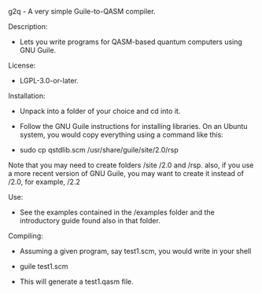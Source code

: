 g2q - A very simple Guile-to-QASM compiler.

Description:
- Lets you write programs for QASM-based quantum computers using GNU Guile.


License:
- LGPL-3.0-or-later.


Installation:
- Unpack into a folder of your choice and cd into it.

- Follow the GNU Guile instructions for installing libraries. On an Ubuntu
system, you would copy everything using a command like this:

- sudo cp qstdlib.scm /usr/share/guile/site/2.0/rsp

Note that you may need to create folders /site /2.0 and /rsp. also, if you use
a more recent version of GNU Guile, you may want to create it instead of /2.0,
for example, /2.2


Use:
- See the examples contained in the /examples folder and the introductory guide
found also in that folder.


Compiling:
- Assuming a given program, say test1.scm, you would write in your shell

- guile test1.scm

- This will generate a test1.qasm file.


